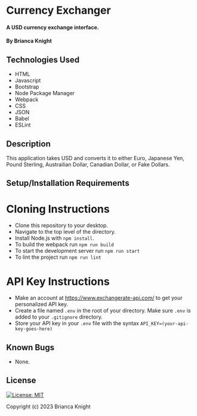 # Currency Exchanger

#### A USD currency exchange interface.

#### By Brianca Knight

## Technologies Used

* HTML
* Javascript
* Bootstrap
* Node Package Manager
* Webpack
* CSS
* JSON
* Babel
* ESLint

## Description

This application takes USD and converts it to either Euro, Japanese Yen, Pound Sterling, Austrailian Dollar, Canadian Dollar, or Fake Dollars.

## Setup/Installation Requirements

# Cloning Instructions
* Clone this repository to your desktop.
* Navigate to the top level of the directory. 
* Install Node.js with `npm install`.
* To build the webpack run `npm run build`
* To start the development server run `npm run start`
* To lint the project run `npm run lint`

# API Key Instructions
* Make an account at https://www.exchangerate-api.com/ to get your personalized API key. 
* Create a file named `.env` in the root of your directory. Make sure `.env` is added to your `.gitignore` directory. 
* Store your API key in your `.env` file with the syntax `API_KEY=(your-api-key-goes-here)`

## Known Bugs

* None.

## License

[![License: MIT](https://img.shields.io/badge/License-MIT-yellow.svg)](https://opensource.org/licenses/MIT)

Copyright (c) 2023 Brianca Knight